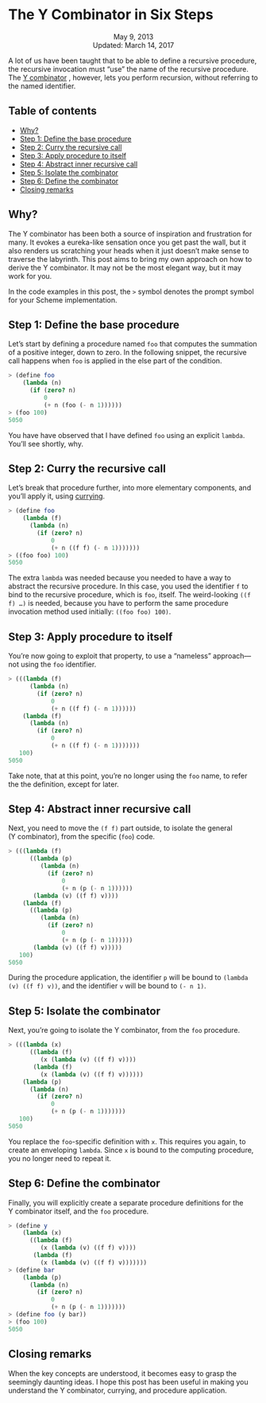 The Y Combinator in Six Steps
=============================

<center>May 9, 2013</center>
<center>Updated: March 14, 2017</center>

A lot of us have been taught that to be able to define a recursive
procedure, the recursive invocation must “use” the name of the
recursive procedure. The
[Y combinator](http://en.wikipedia.org/wiki/Fixed-point_combinator#Y_combinator)
, however, lets you perform recursion, without referring to the named
identifier.


## Table of contents

* [Why?](#why)
* [Step 1: Define the base procedure](#base)
* [Step 2: Curry the recursive call](#curry)
* [Step 3: Apply procedure to itself](#self)
* [Step 4: Abstract inner recursive call](#abstractinner)
* [Step 5: Isolate the combinator](#isolate)
* [Step 6: Define the combinator](#define)
* [Closing remarks](#closing)


## Why? <a name="why"></a>

The Y combinator has been both a source of inspiration and frustration
for many. It evokes a eureka-like sensation once you get past the
wall, but it also renders us scratching your heads when it just
doesn’t make sense to traverse the labyrinth. This post aims to bring
my own approach on how to derive the Y combinator. It may not be the
most elegant way, but it may work for you.

In the code examples in this post, the `>` symbol denotes the prompt
symbol for your Scheme implementation.


## Step 1: Define the base procedure <a name="base"></a>

Let’s start by defining a procedure named `foo` that computes the
summation of a positive integer, down to zero. In the following
snippet, the recursive call happens when `foo` is applied in the else
part of the condition.

```scheme
> (define foo
    (lambda (n)
      (if (zero? n)
          0
          (+ n (foo (- n 1))))))
> (foo 100)
5050
```

You have have observed that I have defined `foo` using an explicit
`lambda`. You’ll see shortly, why.


## Step 2: Curry the recursive call <a name="curry"></a>

Let’s break that procedure further, into more elementary components,
and you’ll apply it, using [currying](https://en.wikipedia.org/wiki/Currying).

```scheme
> (define foo
    (lambda (f)
      (lambda (n)
        (if (zero? n)
            0
            (+ n ((f f) (- n 1)))))))
> ((foo foo) 100)
5050
```

The extra `lambda` was needed because you needed to have a way to
abstract the recursive procedure. In this case, you used the
identifier `f` to bind to the recursive procedure, which is `foo`,
itself. The weird-looking `((f f) …)` is needed, because you have to
perform the same procedure invocation method used initially:
`((foo foo) 100)`.


## Step 3: Apply procedure to itself <a name="self"></a>

You’re now going to exploit that property, to use a “nameless”
approach—not using the `foo` identifier.

```scheme
> (((lambda (f)
      (lambda (n)
        (if (zero? n)
            0
            (+ n ((f f) (- n 1))))))
    (lambda (f)
      (lambda (n)
        (if (zero? n)
            0
            (+ n ((f f) (- n 1)))))))
   100)
5050
```

Take note, that at this point, you’re no longer using the `foo` name,
to refer the the definition, except for later.


## Step 4: Abstract inner recursive call <a name="abstractinner"></a>

Next, you need to move the `(f f)` part outside, to isolate the general
(Y combinator), from the specific (`foo`) code.

```scheme
> (((lambda (f)
      ((lambda (p)
         (lambda (n)
           (if (zero? n)
               0
               (+ n (p (- n 1))))))
       (lambda (v) ((f f) v))))
    (lambda (f)
      ((lambda (p)
         (lambda (n)
           (if (zero? n)
               0
               (+ n (p (- n 1))))))
       (lambda (v) ((f f) v)))))
   100)
5050
```

During the procedure application, the identifier `p` will be bound to
`(lambda (v) ((f f) v))`, and the identifier `v` will be bound to `(- n 1)`.


## Step 5: Isolate the combinator <a name="isolate"></a>

Next, you’re going to isolate the Y combinator, from the `foo`
procedure.

```scheme
> (((lambda (x)
      ((lambda (f)
         (x (lambda (v) ((f f) v))))
       (lambda (f)
         (x (lambda (v) ((f f) v))))))
    (lambda (p)
      (lambda (n)
        (if (zero? n)
            0
            (+ n (p (- n 1)))))))
   100)
5050
```

You replace the `foo`-specific definition with `x`. This requires you
again, to create an enveloping `lambda`. Since `x` is bound to the
computing procedure, you no longer need to repeat it.


## Step 6: Define the combinator <a name="define"></a>

Finally, you will explicitly create a separate procedure definitions
for the Y combinator itself, and the `foo` procedure.

```scheme
> (define y
    (lambda (x)
      ((lambda (f)
         (x (lambda (v) ((f f) v))))
       (lambda (f)
         (x (lambda (v) ((f f) v)))))))
> (define bar
    (lambda (p)
      (lambda (n)
        (if (zero? n)
            0
            (+ n (p (- n 1)))))))
> (define foo (y bar))
> (foo 100)
5050
```


## Closing remarks <a name="closing"></a>

When the key concepts are understood, it becomes easy to grasp the
seemingly daunting ideas. I hope this post has been useful in making
you understand the Y combinator, currying, and procedure application.
